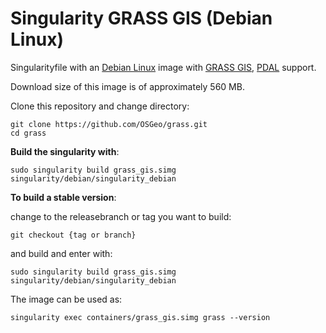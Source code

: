 # Singularity GRASS GIS (Debian Linux)

Singularityfile with an [Debian Linux](https://www.debian.org/) image with
[GRASS GIS](https://grass.osgeo.org/), [PDAL](https://pdal.io) support.

Download size of this image is of approximately 560 MB.

Clone this repository and change directory:

```shell
git clone https://github.com/OSGeo/grass.git
cd grass
```

__Build the singularity with__:

```shell
sudo singularity build grass_gis.simg singularity/debian/singularity_debian
```

__To build a stable version__:

change to the releasebranch or tag you want to build:

```shell
git checkout {tag or branch}
```

and build and enter with:

```shell
sudo singularity build grass_gis.simg singularity/debian/singularity_debian
```

The image can be used as:

```shell
singularity exec containers/grass_gis.simg grass --version
```
